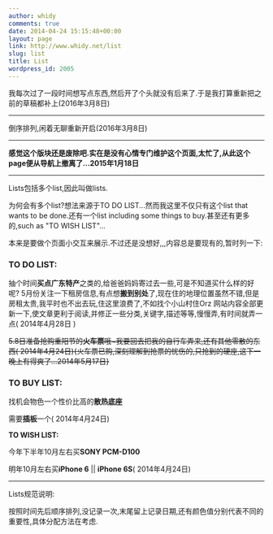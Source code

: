 ```yaml
---
author: whidy
comments: true
date: 2014-04-24 15:15:48+00:00
layout: page
link: http://www.whidy.net/list
slug: list
title: List
wordpress_id: 2005
---
```


我每次过了一段时间想写点东西,然后开了个头就没有后来了.于是我打算重新把之前的草稿都补上(2016年3月8日)

**********************
倒序排列,闲着无聊重新开启(2016年3月8日)
**********************

**感觉这个版块还是废除吧.实在是没有心情专门维护这个页面,太忙了,从此这个page便从导航上撤离了...2015年1月18日**



* * *



Lists包括多个list,因此叫做lists.

为何会有多个list?想法来源于TO DO LIST...然而我这里不仅只有这个list that wants to be done.还有一个list including some things to buy.甚至还有更多的,such as "TO WISH LIST"...

本来是要做个页面小交互来展示.不过还是没想好,,,内容总是要现有的,暂时列一下:


### **TO DO LIST:**


抽个时间**买点广东特产**之类的,给爸爸妈妈寄过去一些,可是不知道买什么样的好呢?
5月份关注一下租房信息,有点想**搬到别处**了,现在住的地理位置虽然不错,但是房租太贵,我平时也不出去玩,住这里浪费了,不如找个小山村住Orz
网站内容全部更新一下,使文章更利于阅读,并修正一些分类,关键字,描述等等,慢慢弄,有时间就弄一点( 2014年4月28日 )

<del>5.8日准备抢购重阳节的**火车票**哦~我要回去把我的自行车弄来,还有其他零散的东西( 2014年4月24日){火车票已购,深刻理解到抢票的忧伤的,只抢到的硬座,这下一晚上有得爽了...2014年5月17日}</del>


### **TO BUY LIST:**


找机会物色一个性价比高的**散热底座**

需要**插板**一个( 2014年4月24日)

**TO WISH LIST:**

今年下半年10月左右买**SONY PCM-D100**

明年10月左右买**iPhone 6** || **iPhone 6S**( 2014年4月24日)



* * *



Lists规范说明:

按照时间先后顺序排列,没记录一次,末尾留上记录日期,还有颜色值分别代表不同的重要性,具体分配方法在考虑.


### 
